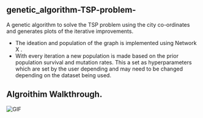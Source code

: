 ## genetic_algorithm-TSP-problem-
A genetic algorithm to solve the TSP problem using the city co-ordinates and generates plots of the iterative improvements. <br>
* The ideation and population of the graph is implemented using Network X .<br>
* With every iteration a new population is made based on the prior population survival and mutation rates. This a set as hyperparameters which are set by the user depending and may need to be changed depending on the dataset being used.<br>

## Algroithim Walkthrough.

![GIF](https://i.imgur.com/sUfDJQf.gif)
